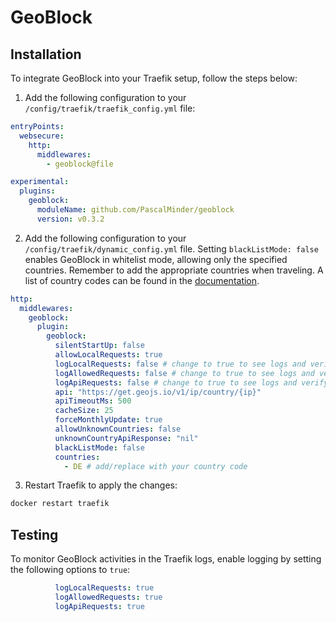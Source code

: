 # GeoBlock

## Installation

To integrate GeoBlock into your Traefik setup, follow the steps below:

1. Add the following configuration to your `/config/traefik/traefik_config.yml` file:
```yaml
entryPoints:
  websecure:
    http:
      middlewares:
        - geoblock@file

experimental:
  plugins:
    geoblock:
      moduleName: github.com/PascalMinder/geoblock
      version: v0.3.2
```

2. Add the following configuration to your `/config/traefik/dynamic_config.yml` file. Setting `blackListMode: false` enables GeoBlock in whitelist mode, allowing only the specified countries. Remember to add the appropriate countries when traveling. A list of country codes can be found in the [documentation](https://github.com/PascalMinder/geoblock#full-plugin-sample-configuration).
```yaml
http:
  middlewares:
    geoblock:
      plugin:
        geoblock:
          silentStartUp: false
          allowLocalRequests: true
          logLocalRequests: false # change to true to see logs and verify if it is working
          logAllowedRequests: false # change to true to see logs and verify if it is working
          logApiRequests: false # change to true to see logs and verify if it is working
          api: "https://get.geojs.io/v1/ip/country/{ip}"
          apiTimeoutMs: 500
          cacheSize: 25
          forceMonthlyUpdate: true
          allowUnknownCountries: false
          unknownCountryApiResponse: "nil"
          blackListMode: false
          countries:
            - DE # add/replace with your country code
```

3. Restart Traefik to apply the changes:
```bash
docker restart traefik
```

## Testing

To monitor GeoBlock activities in the Traefik logs, enable logging by setting the following options to `true`:
```yaml
          logLocalRequests: true
          logAllowedRequests: true
          logApiRequests: true
```

